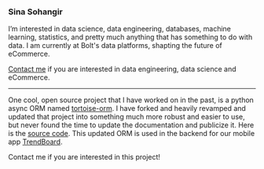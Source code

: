 ### Sina Sohangir
I’m interested in data science, data engineering, databases, machine learning, statistics, and pretty much anything that has something to do with data. I am currently at Bolt's data platforms, shapting the future of eCommerce. 

[Contact me](https://www.linkedin.com/in/sohangir/) if you are interested in data engineering, data science and eCommerce.


----

One cool, open source project that I have worked on in the past, is a python async ORM named [tortoise-orm](https://github.com/tortoise/tortoise-orm). I have forked and heavily revamped and updated that project into something much more robust and easier to use, but never found the time to update the documentation and publicize it. Here is the [source code](https://github.com/nextfit/tortoise-orm). This updated ORM is used in the backend for our mobile app [TrendBoard](https://play.google.com/store/apps/details?id=com.fifthstyle.mobile). 

Contact me if you are interested in this project!

